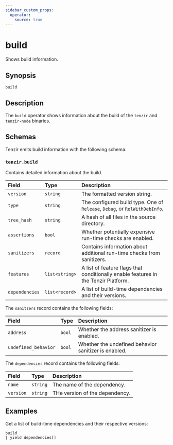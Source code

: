 ```yaml
---
sidebar_custom_props:
  operator:
    source: true
---
```


# build

Shows build information.

## Synopsis

```
build
```

## Description

The `build` operator shows information about the build of the `tenzir` and
`tenzir-node` binaries.

## Schemas

Tenzir emits build information with the following schema.

### `tenzir.build`

Contains detailed information about the build.

|Field|Type|Description|
|:-|:-|:-|
|`version`|`string`|The formatted version string.|
|`type`|`string`|The configured build type. One of `Release`, `Debug`, or `RelWithDebInfo`.| 
|`tree_hash`|`string`|A hash of all files in the source directory.|
|`assertions`|`bool`|Whether potentially expensive run-time checks are enabled.|
|`sanitizers`|`record`|Contains information about additional run-time checks from sanitizers.|
|`features`|`list<string>`|A list of feature flags that conditionally enable features in the Tenzir Platform.|
|`dependencies`|`list<record>`|A list of build-time dependencies and their versions.|

The `sanitzers` record contains the following fields:

|Field|Type|Description|
|:-|:-|:-|
|`address`|`bool`|Whether the address sanitizer is enabled.|
|`undefined_behavior`|`bool`|Whether the undefined behavior sanitizer is enabled.|

The `dependencies` record contains the following fields:

|Field|Type|Description|
|:-|:-|:-|
|`name`|`string`|The name of the dependency.|
|`version`|`string`|THe version of the dependency.|

## Examples

Get a list of build-time dependencies and their respective versions:

```
build
| yield dependencies[]
```
